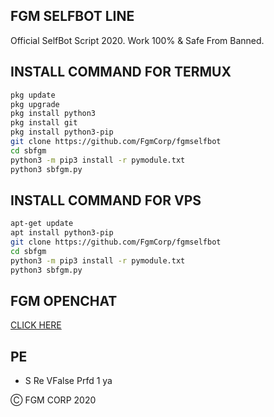 ## FGM SELFBOT LINE

Official SelfBot Script 2020.
Work 100% & Safe From Banned.

## INSTALL COMMAND FOR TERMUX

```sh
pkg update
pkg upgrade
pkg install python3
pkg install git
pkg install python3-pip
git clone https://github.com/FgmCorp/fgmselfbot
cd sbfgm
python3 -m pip3 install -r pymodule.txt
python3 sbfgm.py
```

## INSTALL COMMAND FOR VPS

```sh
apt-get update
apt install python3-pip
git clone https://github.com/FgmCorp/fgmselfbot
cd sbfgm
python3 -m pip3 install -r pymodule.txt
python3 sbfgm.py
```
## FGM OPENCHAT
[CLICK HERE](https://hansengianto.gq/square.html)

## PE ##
- S
Re
VFalse
Prfd 1 ya

Ⓒ FGM CORP 2020
